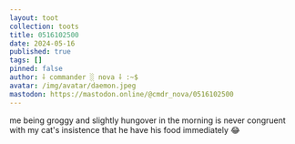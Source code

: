 ```yaml
---
layout: toot
collection: toots
title: 0516102500
date: 2024-05-16
published: true
tags: []
pinned: false
author: ⸸ commander ░ nova ⸸ :~$
avatar: /img/avatar/daemon.jpeg
mastodon: https://mastodon.online/@cmdr_nova/0516102500
---
```


me being groggy and slightly hungover in the morning is never congruent with my cat's insistence that he have his food immediately  😂
